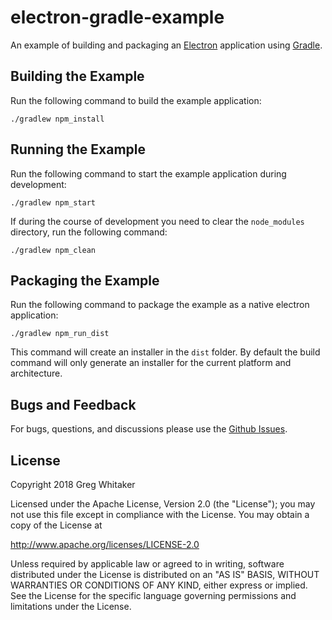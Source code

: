 # electron-gradle-example

An example of building and packaging an [Electron](https://electronjs.org/) application using [Gradle](https://www.gradle.org).

## Building the Example
Run the following command to build the example application:

    ./gradlew npm_install

## Running the Example
Run the following command to start the example application during development:

    ./gradlew npm_start
    
If during the course of development you need to clear the `node_modules` directory, run the following command:

    ./gradlew npm_clean

## Packaging the Example
Run the following command to package the example as a native electron application:

    ./gradlew npm_run_dist

This command will create an installer in the `dist` folder. By default the build command will only generate an installer for the current platform and architecture.

## Bugs and Feedback
For bugs, questions, and discussions please use the [Github Issues](https://github.com/gregwhitaker/electron-gradle-example/issues).

## License
Copyright 2018 Greg Whitaker

Licensed under the Apache License, Version 2.0 (the "License");
you may not use this file except in compliance with the License.
You may obtain a copy of the License at

   http://www.apache.org/licenses/LICENSE-2.0

Unless required by applicable law or agreed to in writing, software
distributed under the License is distributed on an "AS IS" BASIS,
WITHOUT WARRANTIES OR CONDITIONS OF ANY KIND, either express or implied.
See the License for the specific language governing permissions and
limitations under the License.